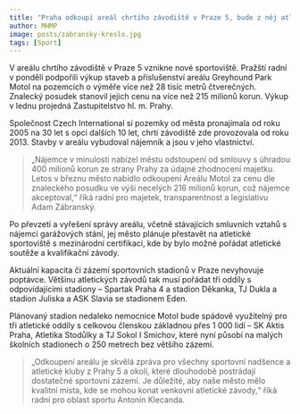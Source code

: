 ```yaml
---
title: "Praha odkoupí areál chrtího závodiště v Praze 5, bude z něj atletický stadion"
author: MHMP
image: posts/zabransky-kreslo.jpg
tags: [Sport]
---
```


V areálu chrtího závodiště v Praze 5 vznikne nové sportoviště. Pražští radní v pondělí podpořili výkup staveb a příslušenství areálu Greyhound Park Motol na pozemcích o výměře více než 28 tisíc metrů čtverečných. Znalecký posudek stanovil jejich cenu na více než 215 milionů korun. Výkup v lednu projedná Zastupitelstvo hl. m. Prahy.

Společnost Czech International si pozemky od města pronajímala od roku 2005 na 30 let s opcí dalších 10 let, chrtí závodiště zde provozovala od roku 2013. Stavby v areálu vybudoval nájemník a jsou v jeho vlastnictví. 

> „Nájemce v minulosti nabízel městu odstoupení od smlouvy s úhradou 400 milionů korun ze strany Prahy za údajné zhodnocení majetku. Letos v březnu město nabídlo odkoupení Areálu Motol za cenu dle znaleckého posudku ve výši necelých 216 milionů korun, což nájemce akceptoval,“ říká radní pro majetek, transparentnost a legislativu Adam Zábranský.

Po převzetí a vyřešení správy areálu, včetně stávajících smluvních vztahů s nájemci garážových stání, jej město plánuje přestavět na atletické sportoviště s mezinárodní certifikací, kde by bylo možné pořádat atletické soutěže a kvalifikační závody.

Aktuální kapacita či zázemí sportovních stadionů v Praze nevyhovuje poptávce. Většinu atletických závodů tak musí pořádat tři oddíly s odpovídajícími stadiony – Spartak Praha 4 a stadion Děkanka, TJ Dukla a stadion Juliska a ASK Slavia se stadionem Eden.

Plánovaný stadion nedaleko nemocnice Motol bude spádově využitelný pro tři atletické oddíly s celkovou členskou základnou přes 1 000 lidí – SK Aktis Praha, Atletika Stodůlky a TJ Sokol I Smíchov, které nyní působí na malých školních stadionech o 250 metrech bez většího zázemí.

> „Odkoupení areálu je skvělá zpráva pro všechny sportovní nadšence a atletické kluby z Prahy 5 a okolí, které dlouhodobě postrádají dostatečné sportovní zázemí. Je důležité, aby naše město mělo kvalitní místa, kde se mohou konat venkovní atletické závody,“ říká radní pro oblast sportu Antonín Klecanda.
